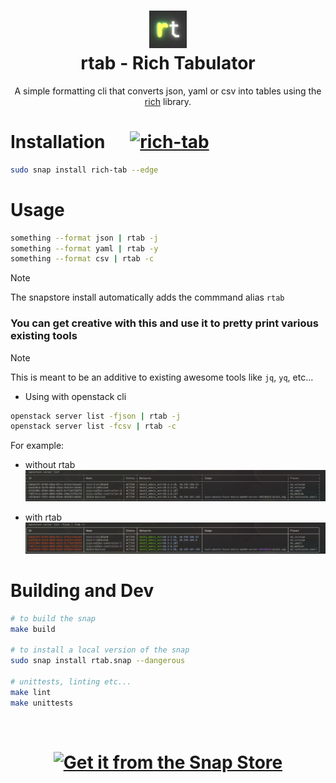 <h1 align="center">
  <img src="./png/rtab_logo.png" alt="rtab" width="60px">
  <br />
  rtab - Rich Tabulator
</h1>

<p align="center">A simple formatting cli that converts json, yaml or csv into tables using the <a href="https://github.com/Textualize/rich">rich</a> library.</p>


# Installation &nbsp;&nbsp;&nbsp;&nbsp; [![rich-tab](https://snapcraft.io/rich-tab/badge.svg)](https://snapcraft.io/rich-tab)

```bash
sudo snap install rich-tab --edge
```

# Usage

```bash
something --format json | rtab -j
something --format yaml | rtab -y
something --format csv | rtab -c
```

> [!NOTE]
> The snapstore install automatically adds the commmand alias `rtab`

### You can get creative with this and use it to pretty print various existing tools

> [!NOTE]
> This is meant to be an additive to existing awesome tools like `jq`, `yq`, etc...

- Using with openstack cli
```bash
openstack server list -fjson | rtab -j
openstack server list -fcsv | rtab -c
```

For example:
- without rtab
![without_rtab](/png/without_rtab.png)

- with rtab
![with_rtab](/png/with_rtab.png)


# Building and Dev
```bash
# to build the snap
make build

# to install a local version of the snap
sudo snap install rtab.snap --dangerous

# unittests, linting etc...
make lint
make unittests
```

<br>

<h1 align="center">
<a href="https://snapcraft.io/rich-tab">
  <img alt="Get it from the Snap Store" src="https://snapcraft.io/static/images/badges/en/snap-store-black.svg" />
</a>
</h1>

